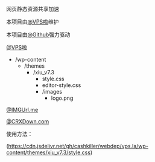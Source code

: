 
网页静态资源共享加速

本项目由[@VPS啦](https://vps.la)维护

本项目由[@Github](https://github.com)强力驱动

[@VPS啦](https://vps.la)

* /wp-content
    *  /themes
        *  /xiu_v7.3
            *  style.css
            *  editor-style.css
            *  /images
                *  logo.png

[@IMGUrl.me](https://imgurl.me)

[@CRXDown.com](https://CRXDown.com)

使用方法：

(https://cdn.jsdelivr.net/gh/cashkiller/webdep/vps.la/wp-content/themes/xiu_v7.3/style.css)